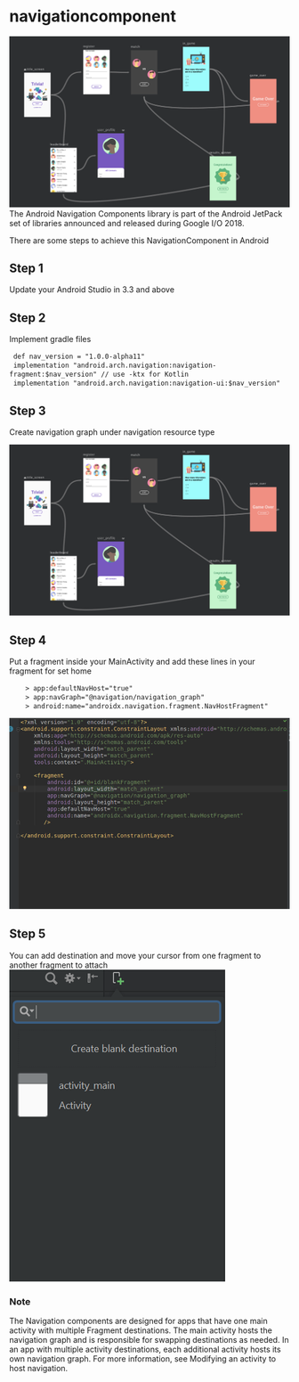 # navigationcomponent
![](media/four.png)
The Android Navigation Components library is part of the Android JetPack set of libraries announced and released during Google I/O 2018.

There are some steps to achieve this NavigationComponent in Android 

## Step 1
Update your Android Studio in 3.3 and above

## Step 2
 Implement gradle files


     def nav_version = "1.0.0-alpha11"
     implementation "android.arch.navigation:navigation-fragment:$nav_version" // use -ktx for Kotlin
     implementation "android.arch.navigation:navigation-ui:$nav_version"

## Step 3
  Create navigation graph under navigation resource type

 ![](media/four.png)

## Step 4
Put a fragment inside your MainActivity and add these lines in your fragment for set home


        > app:defaultNavHost="true"
        > app:navGraph="@navigation/navigation_graph"
        > android:name="androidx.navigation.fragment.NavHostFragment"

 ![](media/Second.png)

## Step 5

You can add destination and move your cursor from one fragment to another fragment to attach
![](media/Three.png)




### Note
The Navigation components are designed for apps that have one main activity with multiple Fragment destinations. The main activity hosts the navigation graph and is responsible for swapping destinations as needed. In an app with multiple activity destinations, each additional activity hosts its own navigation graph. For more information, see Modifying an activity to host navigation.


    
    
    
    
    
    
    
